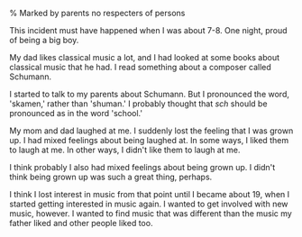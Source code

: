 % Marked by parents no respecters of persons

This incident must have happened
when I was about 7-8. One night,
proud of being a big boy.

My dad likes classical music a
lot, and I had looked at some
books about classical music that
he had. I read something about a
composer called Schumann.

I started to talk to my parents
about Schumann. But I pronounced
the word, \'skamen,\' rather than
\'shuman.\' I probably thought
that *sch* should be pronounced
as in the word \'school.\'

My mom and dad laughed at me. I
suddenly lost the feeling that I
was grown up. I had mixed
feelings about being laughed at.
In some ways, I liked them to
laugh at me. In other ways, I
didn\'t like them to laugh at me.

I think probably I also had mixed
feelings about being grown up. I
didn\'t think being grown up was
such a great thing, perhaps.

I think I lost interest in music
from that point until I became
about 19, when I started getting
interested in music again. I
wanted to get involved with new
music, however. I wanted to find
music that was different than the
music my father liked and other
people liked too.
